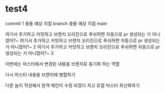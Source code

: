 # test4

commit 1
충돌 예상 지점 branch
충돌 예상 지점 main

여기서 추가하고 커밋하고 브랜치 오리진으로 푸쉬하면 자동으로 pr 생성되는 거 아니였어?~
여기서 추가하고 커밋하고 브랜치 오리진으로 푸쉬하면 자동으로 pr 생성되는 거 아니였어?~ 2
여기서 추가하고 커밋하고 브랜치 오리진으로 푸쉬하면 자동으로 pr 생성되는 거 아니였어?~ 3

이번에는 마스터에서 변경된 내용을 브랜치로 동기화 하는 역할

다시 마스터 내용을 브랜치에 병합하기

다른 놈이 작성해서 원격 메인이 수정 되었다 치고 로컬 마스터 최신화하기